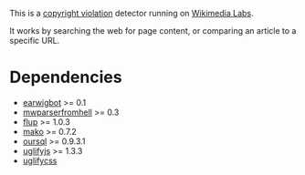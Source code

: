 This is a [copyright violation](https://en.wikipedia.org/wiki/WP:COPYVIO)
detector running on [Wikimedia Labs](https://tools.wmflabs.org/copyvios).

It works by searching the web for page content, or comparing an article to a
specific URL.

Dependencies
============

* [earwigbot](https://github.com/earwig/earwigbot) >= 0.1
* [mwparserfromhell](https://github.com/earwig/mwparserfromhell) >= 0.3
* [flup](http://trac.saddi.com/flup) >= 1.0.3
* [mako](http://www.makotemplates.org/) >= 0.7.2
* [oursql](http://packages.python.org/oursql/) >= 0.9.3.1
* [uglifyjs](https://github.com/mishoo/UglifyJS/) >= 1.3.3
* [uglifycss](https://github.com/fmarcia/UglifyCSS/)
